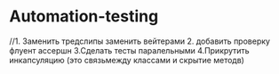 # Automation-testing
//1. Заменить тредслипы заменить вейтерами
2. добавить проверку флуент ассершн
3.Сделать тесты паралельными
4.Прикрутить инкапсуляцию (это связьмежду классами и скрытие методв)